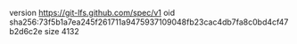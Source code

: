 version https://git-lfs.github.com/spec/v1
oid sha256:73f5b1a7ea245f261711a9475937109048fb23cac4db7fa8c0bd4cf47b2d6c2e
size 4132
